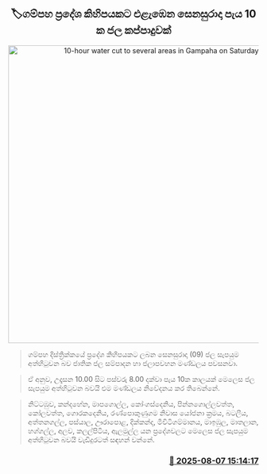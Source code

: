 <p align='center'><b><h2 align='center' title='10-hour water cut to several areas in Gampaha on Saturday'>🏷ගම්පහ ප්‍රදේශ කිහිපයකට එළැඹෙන සෙනසුරාදා පැය 10 ක ජල කප්පාදුවක්</h2></b></p>
<p align='center'><img src='https://helakuru.sgp1.cdn.digitaloceanspaces.com/esana/images/lib/water-cut-thumb.jpg' width='600' alt='10-hour water cut to several areas in Gampaha on Saturday'></p>

> ගම්පහ දිස්ත්‍රික්කයේ ප්‍රදේශ කිහිපයකට ලබන සෙනසුරාදා (09) ජල සැපයුම අත්හිටුවන බව ජාතික ජල සම්පාදන හා ජලාපවහන මණ්ඩලය පවසනවා.

> ඒ අනුව, උදෑසන 10.00 සිට පස්වරු 8.00 දක්වා පැය 10ක කාලයක් මෙලෙස ජල සැපයුම අත්හිටුවන බවයි එම මණ්ඩලය නිවේදනය කර තිබෙන්නේ.

> නිට්ටඹුව, කන්දහේන, මාපගොල්ල, කෝංගස්දෙනිය, පින්නගොල්ලවත්ත, කෝලවත්ත, ගොරකදෙනිය, රණ්පොකුණුගම නිවාස යෝජනා ක්‍රමය, බටලීය, අත්තනගල්ල, පස්යාල, ඌරාපොළ, දික්කන්ද, මීවිටිගම්මානය, මාඉඹුල, මාතලාන, හග්ගල්ල, අලව, කලල්පිටිය, ඇලමුල්ල යන ප්‍රදේශවලට මෙලෙස ජල සැපයුම අත්හිටුවන බවයි වැඩිදුරටත් සඳහන් වන්නේ.



<h3 align='right'><a href='https://www.helakuru.lk/esana/p/112541/'>📅 2025-08-07 15:14:17</a></h3>
